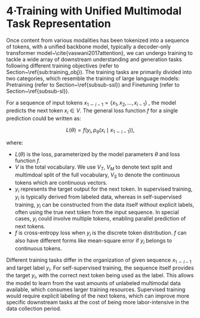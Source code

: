 # 4·Training with Unified Multimodal Task Representation

Once content from various modalities has been tokenized into a sequence of tokens, with a unified backbone model, typically a decoder-only transformer model~\cite{vaswani2017attention}, we can undergo training to tackle a wide array of downstream understanding and generation tasks following different training objectives (refer to Section~\ref{sub:training_obj}). The training tasks are primarily divided into two categories, which resemble the training of large language models: Pretraining (refer to Section~\ref{subsub-ssl}) and Finetuning (refer to Section~\ref{subsub-sl}).

For a sequence of input tokens $x_{1\sim i-1} = \{ x_1, x_2, \ldots, x_{i-1} \}$ , the model predicts the next token $x_i \in V$. The general loss function $f$ for a single prediction could be written as:

$$
    L(\theta) = f\left( y_i , p_{\theta}\left(x_i \mid x_{1\sim i-1} \right)\right),
$$

where:

- $L(\theta)$ is the loss, parameterized by the model parameters $\theta$ and loss function $f$.
- $V$ is the total vocabulary. We use $V_T$, $V_M$ to denote text split and multimdoal split of the full vocabulary, $V_S$ to denote the continuous tokens which are continuous vectors.
- $y_i$ represents the target output for the next token. In supervised training, $y_i$ is typically derived from labeled data, whereas in self-supervised training, $y_i$ can be constructed from the data itself without explicit labels, often using the true next token from the input sequence. In special cases, $y_i$ could involve multiple tokens, enabling parallel prediction of next tokens.
- $f$ is cross-entropy loss when $y_i$ is the discrete token distribution. $f$ can also have different forms like mean-square error if $y_i$ belongs to continuous tokens.

Different training tasks differ in the organization of given sequence $x_{1\sim i-1}$ and target label $y_i$. For self-supervised training, the sequence itself provides the target $y_i$, with the correct next token being used as the label. This allows the model to learn from the vast amounts of unlabeled multimodal data available, which consumes larger training resources. Supervised training would require explicit labeling of the next tokens, which can improve more specific downstream tasks at the cost of being more labor-intensive in the data collection period.